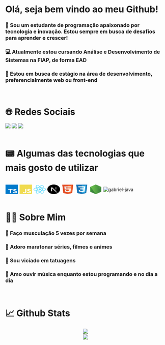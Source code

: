 # Olá, seja bem vindo ao meu Github!

### 🚀 Sou um estudante de programação apaixonado por tecnologia e inovação. Estou sempre em busca de desafios para aprender e crescer!

### 💻 Atualmente estou cursando Análise e Desenvolvimento de Sistemas na FIAP, de forma EAD

### 🎯 Estou em busca de estágio na área de desenvolvimento, preferencialmente web ou front-end

<br/>

# 🌐 Redes Sociais

<div>
  <a href="https://www.linkedin.com/in/gabriel-luiz-17bb32218" target="_blank"><img src="https://img.shields.io/badge/-LinkedIn-%230077B5?style=for-the-badge&logo=linkedin&logoColor=white" target="_blank"></a>
  <a href="https://www.instagram.com/bielsilva2399" target="_blank"><img src="https://img.shields.io/badge/-Instagram-%23E4405F?style=for-the-badge&logo=instagram&logoColor=white" target="_blank"></a>
  <a href = "silvagab566@gmail.com"><img src="https://img.shields.io/badge/-Gmail-%23333?style=for-the-badge&logo=gmail&logoColor=white" target="_blank"></a>
</div>

<br/>

# 📟 Algumas das tecnologias que mais gosto de utilizar

<div style="display: inline_block"><br>
  <img align="center" alt="gabriel-typescript" height="30" width="40" src="https://raw.githubusercontent.com/devicons/devicon/master/icons/typescript/typescript-original.svg">
  
  <img align="center" alt="gabriel-javascript" height="30" width="40" src="https://raw.githubusercontent.com/devicons/devicon/master/icons/javascript/javascript-plain.svg">
  
  <img align="center" alt="gabriel-react-js" height="30" width="40" src="https://raw.githubusercontent.com/devicons/devicon/master/icons/react/react-original.svg">
  
  <img align="center" alt="gabriel-next-js" height="30" width="40" src="https://raw.githubusercontent.com/devicons/devicon/master/icons/nextjs/nextjs-original.svg">
  
  <img align="center" alt="gabriel-html" height="30" width="40" src="https://raw.githubusercontent.com/devicons/devicon/master/icons/html5/html5-original.svg">
  
  <img align="center" alt="gabriel-css" height="30" width="40" src="https://raw.githubusercontent.com/devicons/devicon/master/icons/css3/css3-original.svg">
  
  <img align="center" alt="gabriel-node-js" height="30" width="40" src="https://raw.githubusercontent.com/devicons/devicon/master/icons/nodejs/nodejs-original.svg">

  <img align="center" alt="gabriel-java" height="30" width="40" src="https://cdn.jsdelivr.net/npm/devicon@2.16.0/icons/java/java-original.svg">
  
</div>

<br/>

# 🧑‍💻 Sobre Mim

### 📌 Faço musculação 5 vezes por semana
### 📌 Adoro maratonar séries, filmes e animes
### 📌 Sou viciado em tatuagens
### 📌 Amo ouvir música enquanto estou programando e no dia a dia

<br/>

# 📈 Github Stats

<div align="center">
  <a href="https://github.com/gabs0001/github-readme-stats">
    <img height=200 align="center" src="https://github-readme-stats.vercel.app/api?username=gabs0001&theme=merko&show_icons=true&hide_border=false&count_private=true" />
  </a>
  <br/>
  <a href="https://github.com/gabs0001/convoychat">
    <img height=200 align="center" src="https://github-readme-stats.vercel.app/api/top-langs?username=gabs0001&layout=compact&langs_count=8&card_width=320&theme=merko" />
  </a>
</div>
